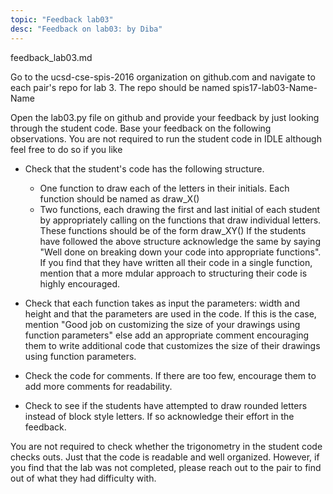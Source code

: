 ```yaml
---
topic: "Feedback lab03"
desc: "Feedback on lab03: by Diba"
---
```


feedback_lab03.md

Go to the ucsd-cse-spis-2016 organization on github.com and navigate to each pair's repo for lab 3. The repo should be named spis17-lab03-Name-Name

Open the lab03.py file on github and provide your feedback by just looking through the student code. Base your feedback on the following observations. You are not required to run the student code in IDLE although feel free to do so if you like

* Check that the student's code has the following structure. 
	* One function to draw each of the letters in their initials. Each function should be named as draw_X()
	* Two functions, each drawing the first and last initial of each student by appropriately calling on the functions that draw individual letters. These functions should be of the form draw_XY()
   If the students have followed the above structure acknowledge the same by saying "Well done on breaking down your code into appropriate functions". If you find that they have written all their code in a single function, mention that a more mdular approach to structuring their code is highly encouraged. 

* Check that each function takes as input the parameters: width and height and that the parameters are used in the code. If this is the case, mention "Good job on customizing the size of your drawings using function parameters" else add an appropriate comment encouraging them to write additional code that customizes the size of their drawings using function parameters.

* Check the code for comments. If there are too few, encourage them to add more comments for readability.

* Check to see if the students have attempted to draw rounded letters instead of block style letters. If so acknowledge their effort in the feedback.

You are not required to check whether the trigonometry in the student code checks outs. Just that the code is readable and well organized. However, if you find that the lab was not completed, please reach out to the pair to find out of what they had difficulty with.




